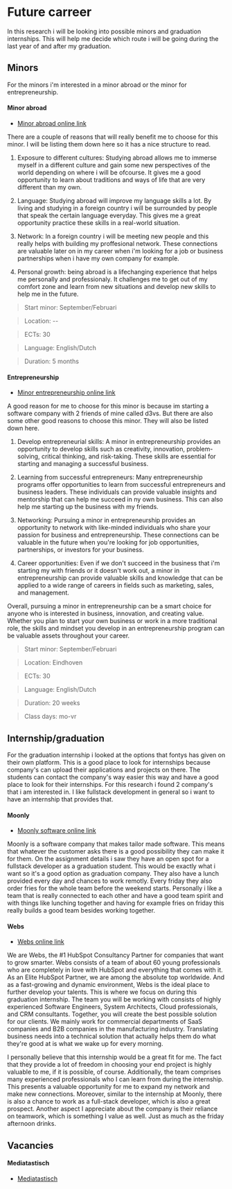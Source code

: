 # Future carreer

In this research i will be looking into possible minors and graduation internships. This will help me decide which route i will be going during the last year of and after my graduation.

## Minors

For the minors i'm interested in a minor abroad or the minor for entrepreneurship. 

#### Minor abroad

- [Minor abroad online link](https://fontys.nl/Studeren/Minoren/Buitenlandminor.htm)

There are a couple of reasons that will really benefit me to choose for this minor. I will be listing them down here so it has a nice structure to read.

1. Exposure to different cultures: Studying abroad allows me to immerse myself in a different culture and gain some new perspectives of the world depending on where i will be ofcourse. It gives me a good opportunity to learn about traditions and ways of life that are very different than my own.

2. Language: Studying abroad will improve my language skills a lot. By living and studying in a foreign country i will be surrounded by people that speak the certain language everyday. This gives me a great opportunity practice these skills in a real-world situation.

3. Network: In a foreign country i will be meeting new people and this really helps with building my proffesional network. These connections are valuable later on in my career when i'm looking for a job or business partnerships when i have my own company for example.

4. Personal growth: being abroad is a lifechanging experience that helps me personally and professionaly. It challenges me to get out of my comfort zone and learn from new situations and develop new skills to help me in the future. 

> Start minor: September/Februari

> Location: --

> ECTs: 30

> Language: English/Dutch

> Duration: 5 months


#### Entrepreneurship

- [Minor entrepreneurship online link](https://fontys.nl/Studeren/Minoren/Ondernemerschap.htm)

A good reason for me to choose for this minor is because im starting a software company with 2 friends of mine called d3vs. But there are also some other good reasons to choose this minor. They will also be listed down here.

1. Develop entrepreneurial skills: A minor in entrepreneurship provides an opportunity to develop skills such as creativity, innovation, problem-solving, critical thinking, and risk-taking. These skills are essential for starting and managing a successful business.

2. Learning from successful entrepreneurs: Many entrepreneurship programs offer opportunities to learn from successful entrepreneurs and business leaders. These individuals can provide valuable insights and mentorship that can help me succeed in ny own business. This can also help me starting up the business with my friends.

3. Networking: Pursuing a minor in entrepreneurship provides an opportunity to network with like-minded individuals who share your passion for business and entrepreneurship. These connections can be valuable in the future when you're looking for job opportunities, partnerships, or investors for your business.

4. Career opportunities: Even if we don't succeed in the business that i'm starting my with friends or it doesn't work out, a minor in entrepreneurship can provide valuable skills and knowledge that can be applied to a wide range of careers in fields such as marketing, sales, and management.

Overall, pursuing a minor in entrepreneurship can be a smart choice for anyone who is interested in business, innovation, and creating value. Whether you plan to start your own business or work in a more traditional role, the skills and mindset you develop in an entrepreneurship program can be valuable assets throughout your career.

> Start minor: September/Februari

> Location: Eindhoven

> ECTs: 30

> Language: English/Dutch

> Duration: 20 weeks

> Class days: mo-vr


## Internship/graduation 

For the graduation internship i looked at the options that fontys has given on their own platform. This is a good place to look for internships because company's can upload their applications and projects on there. The students can contact the company's way easier this way and have a good place to look for their internships. For this research i found 2 company's that i am interested in. I like fullstack development in general so i want to have an internship that provides that. 


#### Moonly

- [Moonly software online link](https://asam.fhict.nl/student/Assignment/Details/db20c919-0d86-44d4-b26b-dfdf94c3294a)

Moonly is a software company that makes tailor made software. This means that whatever the customer asks there is a good possibility they can make it for them. On the assignment details i saw they have an open spot for a fullstack developer as a graduation student. This would be exactly what i want so it's a good option as graduation company. They also have a lunch provided every day and chances to work remotly. Every friday they also order fries for the whole team before the weekend starts. Personally i like a team that is really connected to each other and have a good team spirit and with things like lunching together and having for example fries on friday this really builds a good team besides working together.


#### Webs

- [Webs online link](https://asam.fhict.nl/student/Assignment/Details/610c7437-3482-41d5-a87d-dad5c48cfe2c)

We are Webs, the #1 HubSpot Consultancy Partner for companies that want to grow smarter. Webs consists of a team of about 60 young professionals who are completely in love with HubSpot and everything that comes with it. As an Elite HubSpot Partner, we are among the absolute top worldwide. And as a fast-growing and dynamic environment, Webs is the ideal place to further develop your talents. This is where we focus on during this graduation internship. The team you will be working with consists of highly experienced Software Engineers, System Architects, Cloud professionals, and CRM consultants. Together, you will create the best possible solution for our clients. We mainly work for commercial departments of SaaS companies and B2B companies in the manufacturing industry. Translating business needs into a technical solution that actually helps them do what they're good at is what we wake up for every morning.

I personally believe that this internship would be a great fit for me. The fact that they provide a lot of freedom in choosing your end project is highly valuable to me, if it is possible, of course. Additionally, the team comprises many experienced professionals who I can learn from during the internship. This presents a valuable opportunity for me to expand my network and make new connections. Moreover, similar to the internship at Moonly, there is also a chance to work as a full-stack developer, which is also a great prospect. Another aspect I appreciate about the company is their reliance on teamwork, which is something I value as well. Just as much as the friday afternoon drinks.


## Vacancies

#### Mediatastisch

- [Mediatastisch](https://nl.indeed.com/cmp/Mediatastisch/jobs?jk=b5670b61d894a4c7&start=0&clearPrefilter=1)


